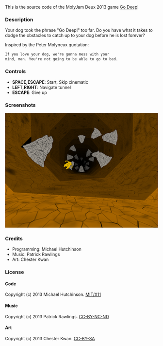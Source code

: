 This is the source code of the MolyJam Deux 2013 game [Go Deep](http://www.molyjam.com/games/139)!

### Description

Your dog took the phrase "Go Deep!" too far. Do you have what it
takes to dodge the obstacles to catch up to your dog before he is
lost forever?

Inspired by the Peter Molyneux quotation:

	If you love your dog, we're gonna mess with your
	mind, man. You're not going to be able to go to bed.

### Controls

* **SPACE,ESCAPE**: Start, Skip cinematic
* **LEFT,RIGHT**: Navigate tunnel
* **ESCAPE**: Give up

### Screenshots

![Screenshot](Screenshot.png)

### Credits

* Programming: Michael Hutchinson
* Music: Patrick Rawlings
* Art: Chester Kwan

### License

#### Code

Copyright (c) 2013 Michael Hutchinson.
[MIT/X11](http://opensource.org/licenses/MIT)

#### Music

Copyright (c) 2013 Patrick Rawlings.
[CC-BY-NC-ND](http://creativecommons.org/licenses/by-nc-nd/3.0/)


#### Art

Copyright (c) 2013 Chester Kwan.
[CC-BY-SA](http://creativecommons.org/licenses/by-sa/2.0/)


